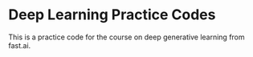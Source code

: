 # Deep Learning Practice Codes
This is a practice code for the course on deep generative learning from fast.ai.
